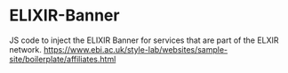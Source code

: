 # ELIXIR-Banner
JS code to inject the ELIXIR Banner for services that are part of the ELXIR network. https://www.ebi.ac.uk/style-lab/websites/sample-site/boilerplate/affiliates.html
